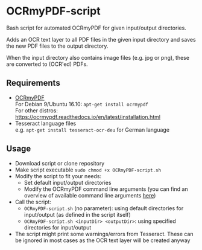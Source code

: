 # OCRmyPDF-script

Bash script for automated OCRmyPDF for given input/output directories.

Adds an OCR text layer to all PDF files in the given input directory and saves the new PDF files to the output directory.

When the input directory also contains image files (e.g. jpg or png), these are converted to (OCR'ed) PDFs.

## Requirements

- [OCRmyPDF](https://github.com/jbarlow83/OCRmyPDF)\
  For Debian 9/Ubuntu 16.10: `apt-get install ocrmypdf`\
  For other distros: https://ocrmypdf.readthedocs.io/en/latest/installation.html
- Tesseract language files\
  e.g. `apt-get install tesseract-ocr-deu` for German language

## Usage
- Download script or clone repository
- Make script executable `sudo chmod +x OCRmyPDF-script.sh`
- Modify the script to fit your needs:
  - Set default input/output directories
  - Modify the OCRmyPDF command line arguments (you can find an overview of available command line arguments [here](https://ocrmypdf.readthedocs.io/en/latest/cookbook.html))
- Call the script:
  - `OCRmyPDF-script.sh` (no parameter): using default directories for input/output (as defined in the script itself)
  - `OCRmyPDF-script.sh <inputDir> <outputDir>`: using specified directories for input/output
- The script might print some warnings/errors from Tesseract. These can be ignored in most cases as the OCR text layer will be created anyway
